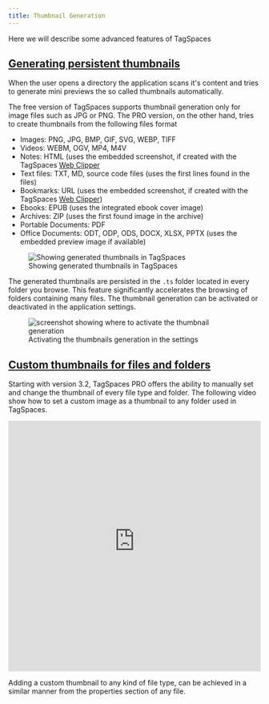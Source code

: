 ```yaml
---
title: Thumbnail Generation
---
```


Here we will describe some advanced features of TagSpaces

## <a id="thumbnailsGeneration" href="#thumbnailsGeneration">Generating persistent thumbnails</a>

When the user opens a directory the application scans it's content and tries to generate mini previews the so called thumbnails automatically.

The free version of TagSpaces supports thumbnail generation only for image files such as JPG or PNG. The PRO version, on the other hand, tries to create thumbnails from the following files format

- Images: PNG, JPG, BMP, GIF, SVG, WEBP, TIFF
- Videos: WEBM, OGV, MP4, M4V
- Notes: HTML (uses the embedded screenshot, if created with the TagSpaces [Web Clipper](/products/webclipper/)
- Text files: TXT, MD, source code files (uses the first lines found in the files)
- Bookmarks: URL (uses the embedded screenshot, if created with the TagSpaces [Web Clipper](/products/webclipper/))
- Ebooks: EPUB (uses the integrated ebook cover image)
- Archives: ZIP (uses the first found image in the archive)
- Portable Documents: PDF
- Office Documents: ODT, ODP, ODS, DOCX, XLSX, PPTX (uses the embedded preview image if available)

<figure>
  <img alt="Showing generated thumbnails in TagSpaces" src="https://www.tagspaces.org/content/v3-x/tagspaces-thumbnails.png" className="img-responsive center-block" />
  <figcaption>Showing generated thumbnails in TagSpaces</figcaption>
</figure>

The generated thumbnails are persisted in the `.ts` folder located in every folder you browse. This feature significantly accelerates the browsing of folders containing many files. The thumbnail generation can be activated or deactivated in the application settings.

<figure>
  <img alt="screenshot showing where to activate the thumbnail generation" src="https://www.tagspaces.org/content/v3-x/tagspaces-thumbnail-generation.png" className="img-responsive center-block" />
  <figcaption>Activating the thumbnails generation in the settings</figcaption>
</figure>

## <a id="customThumbnails" href="#customThumbnails">Custom thumbnails for files and folders</a>

Starting with version 3.2, TagSpaces PRO offers the ability to manually set and change the thumbnail of every file type and folder. The following video show how to set a custom image as a thumbnail to any folder used in TagSpaces.

<iframe width="100%" height="500" src="https://www.youtube-nocookie.com/embed/ZgnRRO1zdGc?rel=0" frameBorder="0" allow="autoplay; encrypted-media; picture-in-picture" allowFullScreen></iframe>

Adding a custom thumbnail to any kind of file type, can be achieved in a similar manner from the properties section of any file.
